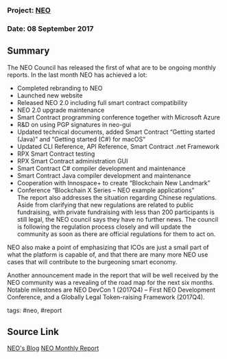### Project: [NEO](../projects/neo.md)
### Date: 08 September 2017 
## Summary
The NEO Council has released the first of what are to be ongoing monthly reports.
In the last month NEO has achieved a lot:  
* Completed rebranding to NEO  
* Launched new website  
* Released NEO 2.0 including full smart contract compatibility  
* NEO 2.0 upgrade maintenance
* Smart Contract programming conference together with Microsoft Azure  
* R&D on using PGP signatures in neo-gui  
* Updated technical documents, added Smart Contract “Getting started (Java)” and “Getting started (C#) for macOS“  
* Updated CLI Reference, API Reference, Smart Contract .net Framework  
* RPX Smart Contract testing  
* RPX Smart Contract administration GUI  
* Smart Contract C# compiler development and maintenance  
* Smart Contract Java compiler development and maintenance  
* Cooperation with Innospace+ to create “Blockchain New Landmark”  
* Conference “Blockchain X Series – NEO example applications”  
The report also addresses the situation regarding Chinese regulations. Aside from clarifying that new regulations are related to public fundraising, with private fundraising with less than 200 participants is still legal, the NEO council says they have no further news. The council is following the regulation process closely and will update the community as soon as there are official regulations for them to act on.

NEO also make a point of emphasizing that ICOs are just a small part of what the platform is capable of, and that there are many more NEO use cases that will contribute to the burgeoning smart economy.

Another announcement made in the report that will be well received by the NEO community was a revealing of the road map for the next six months. Notable milestones are NEO DevCon 1 (2017Q4) – First NEO Development Conference, and a Globally Legal Token-raising Framework (2017Q4).

tags: #neo, #report
## Source Link
[NEO's Blog](https://neonewstoday.com/general/neo-council-release-monthly-report/) 
[NEO Monthly Report](https://neo.org/en-US/Blog/Details/65)
